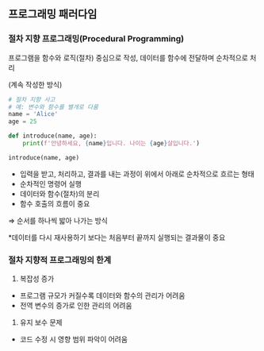 ## 프로그래밍 패러다임

### 절차 지향 프로그래밍(Procedural Programming)

프로그램을 함수와 로직(절차) 중심으로 작성, 데이터를 함수에 전달하며 순차적으로 처리

(계속 작성한 방식)

```python
# 절차 지향 사고
# 예: 변수와 함수를 별개로 다룸
name = 'Alice'
age = 25

def introduce(name, age):
    print(f'안녕하세요, {name}입니다. 나이는 {age}살입니다.')

introduce(name, age)
```

- 입력을 받고, 처리하고, 결과를 내는 과정이 위에서 아래로 순차적으로 흐르는 형태
- 순차적인 명령어 실행
- 데이터와 함수(절차)의 분리
- 함수 호출의 흐름이 중요

⇒ 순서를 하나씩 밟아 나가는 방식

*데이터를 다시 재사용하기 보다는 처음부터 끝까지 실행되는 결과물이 중요

### 절차 지향적 프로그래밍의 한계

1. 복잡성 증가
- 프로그램 규모가 커질수록 데이터와 함수의 관리가 어려움
- 전역 변수의 증가로 인한 관리의 어려움

1. 유지 보수 문제
- 코드 수정 시 영향 범위 파악이 어려움